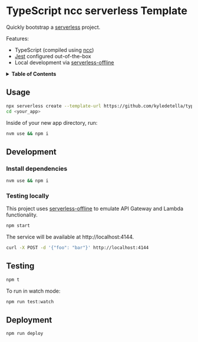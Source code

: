 # TypeScript ncc serverless Template

Quickly bootstrap a [serverless](https://serverless.com) project.

Features:

* TypeScript (compiled using [ncc](https://github.com/zeit/ncc))
* [Jest](https://jestjs.io/) configured out-of-the-box
* Local development via [serverless-offline](https://github.com/dherault/serverless-offline)

<details>
<summary><strong>Table of Contents</strong></summary>

- [TypeScript ncc serverless Template](#typescript-ncc-serverless-template)
  - [Usage](#usage)
  - [Development](#development)
    - [Install dependencies](#install-dependencies)
    - [Testing locally](#testing-locally)
  - [Testing](#testing)
  - [Deployment](#deployment)

</details>

## Usage

```sh
npx serverless create --template-url https://github.com/kyledetella/typescript-ncc-serverless-template --path <your_app> && \
cd <your_app>
```

Inside of your new app directory, run:

```sh
nvm use && npm i
```

## Development

### Install dependencies

```bash
nvm use && npm i
```

### Testing locally

This project uses [serverless-offline](https://github.com/dherault/serverless-offline) to emulate API Gateway and Lambda functionality.

```sh
npm start
```

The service will be available at http://localhost:4144.

```sh
curl -X POST -d '{"foo": "bar"}' http://localhost:4144
```

## Testing

```sh
npm t
```

To run in watch mode:

```sh
npm run test:watch
```

## Deployment

```bash
npm run deploy
```
